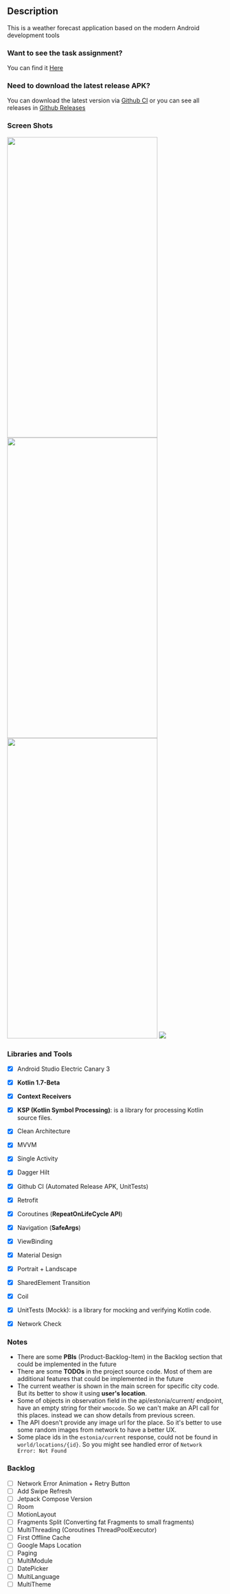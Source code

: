 ## Description

This is a weather forecast application based on the modern Android development tools

### Want to see the task assignment?

You can find it [Here](TASK.md)

### Need to download the latest release APK?

You can download the latest version via [Github CI](https://github.com/MortezaNedaei/Clean-Weather/suites/6604003438/artifacts/248165395) or you can see all releases in [Github Releases](https://github.com/MortezaNedaei/Clean-Weather/releases)



### Screen Shots

<a href="url"><img src="art/home-dark-1.png" width="350" height="700"></a>
<a href="url"><img src="art/home-light-1.png" width="350" height="700"></a>
<a href="url"><img src="art/loading.png" width="350" height="700"></a>
<a href="url"><img src="art/home-dark-landscape-1.png"></a>

### Libraries and Tools
- [x] Android Studio Electric Canary 3
- [x] **Kotlin 1.7-Beta**
- [x] **Context Receivers**
- [x] **KSP (Kotlin Symbol Processing)**: is a library for processing Kotlin source files.
- [x] Clean Architecture
- [x] MVVM
- [x] Single Activity
- [x] Dagger Hilt
- [x] Github CI (Automated Release APK, UnitTests)
- [x] Retrofit
- [x] Coroutines (**RepeatOnLifeCycle API**)
- [x] Navigation (**SafeArgs**)
- [x] ViewBinding
- [x] Material Design
- [x] Portrait + Landscape
- [x] SharedElement Transition
- [x] Coil
- [x] UnitTests (Mockk): is a library for mocking and verifying Kotlin code.
- [x] Network Check


### Notes

- There are some **PBIs** (Product-Backlog-Item) in the Backlog section that could be implemented in
  the future
- There are some **TODOs** in the project source code. Most of them are additional features that
  could be implemented in the future
- The current weather is shown in the main screen for specific city code. But its better to show it
  using **user's location**.
- Some of objects in observation field in the api/estonia/current/ endpoint, have an empty string for their `wmocode`.
  So we can't make an API call for this places. instead we can show details from previous screen.
- The API doesn't provide any image url for the place. So it's better to use some random images from network to have a better UX.
- Some place ids in the `estonia/current` response, could not be found in `world/locations/{id}`. So you might see handled error of `Network Error: Not Found`

### Backlog

- [ ] Network Error Animation + Retry Button
- [ ] Add Swipe Refresh
- [ ] Jetpack Compose Version
- [ ] Room
- [ ] MotionLayout
- [ ] Fragments Split (Converting fat Fragments to small fragments)
- [ ] MultiThreading (Coroutines ThreadPoolExecutor)
- [ ] First Offline Cache
- [ ] Google Maps Location
- [ ] Paging
- [ ] MultiModule
- [ ] DatePicker
- [ ] MultiLanguage
- [ ] MultiTheme